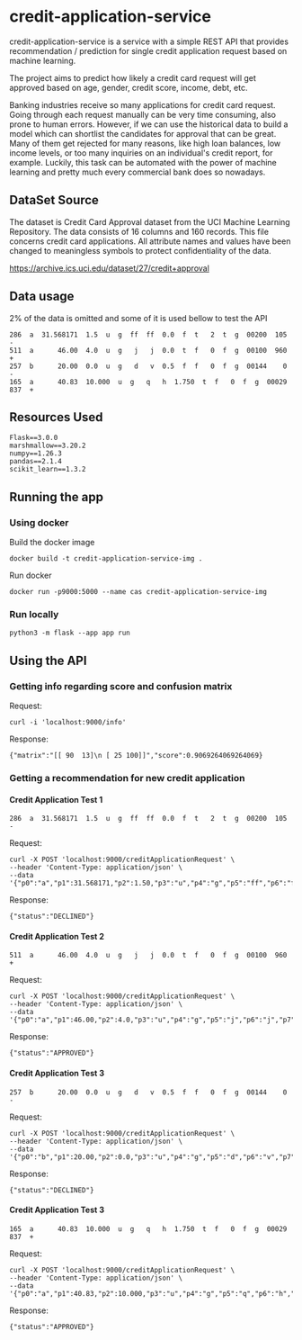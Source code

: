 # credit-application-service
credit-application-service is a service with a simple REST API that provides recommendation / prediction for single credit application request based on machine learning.

The project aims to predict how likely a credit card request will get approved based on age, gender, credit score, income, debt, etc.

Banking industries receive so many applications for credit card request. Going through each request manually can be very time consuming, also prone to human errors. However, if we can use the historical data to build a model which can shortlist the candidates for approval that can be great. Many of them get rejected for many reasons, like high loan balances, low income levels, or too many inquiries on an individual's credit report, for example. Luckily, this task can be automated with the power of machine learning and pretty much every commercial bank does so nowadays.

## DataSet Source
The dataset is Credit Card Approval dataset from the UCI Machine Learning Repository. The data consists of 16 columns and 160 records.
This file concerns credit card applications.  All attribute names and values have been changed to meaningless symbols to protect confidentiality of the data.

https://archive.ics.uci.edu/dataset/27/credit+approval

## Data usage
2% of the data is omitted and some of it is used bellow to test the API

``` 
286  a  31.568171  1.5  u  g  ff  ff  0.0  f  t   2  t  g  00200  105  -
511  a      46.00  4.0  u  g   j   j  0.0  t  f   0  f  g  00100  960  +
257  b      20.00  0.0  u  g   d   v  0.5  f  f   0  f  g  00144    0  -
165  a      40.83  10.000  u  g   q   h  1.750  t  f   0  f  g  00029  837  +
```

## Resources Used

``` 
Flask==3.0.0
marshmallow==3.20.2
numpy==1.26.3
pandas==2.1.4
scikit_learn==1.3.2
```

## Running the app

### Using docker
Build the docker image
```
docker build -t credit-application-service-img .
```
Run docker 
```
docker run -p9000:5000 --name cas credit-application-service-img
```

### Run locally
``` 
python3 -m flask --app app run
```

## Using the API

### Getting info regarding score and confusion matrix

Request:
``` 
curl -i 'localhost:9000/info'
```

Response:

``` 
{"matrix":"[[ 90  13]\n [ 25 100]]","score":0.9069264069264069}
```

### Getting a recommendation for new credit application

#### Credit Application Test 1
``` 
286  a  31.568171  1.5  u  g  ff  ff  0.0  f  t   2  t  g  00200  105  -
```
Request:
``` 
curl -X POST 'localhost:9000/creditApplicationRequest' \
--header 'Content-Type: application/json' \
--data '{"p0":"a","p1":31.568171,"p2":1.50,"p3":"u","p4":"g","p5":"ff","p6":"ff","p7":0.000,"p8":"f","p9":"t","p10":"2","p11":"t","p12":"g","p13":"00200","p14":105}'
```
Response:
``` 
{"status":"DECLINED"}
```

#### Credit Application Test 2
``` 
511  a      46.00  4.0  u  g   j   j  0.0  t  f   0  f  g  00100  960  +
```
Request:
``` 
curl -X POST 'localhost:9000/creditApplicationRequest' \
--header 'Content-Type: application/json' \
--data '{"p0":"a","p1":46.00,"p2":4.0,"p3":"u","p4":"g","p5":"j","p6":"j","p7":0.000,"p8":"t","p9":"f","p10":"0","p11":"f","p12":"g","p13":"00100","p14":960}'
```
Response:
``` 
{"status":"APPROVED"}
```

#### Credit Application Test 3
``` 
257  b      20.00  0.0  u  g   d   v  0.5  f  f   0  f  g  00144    0  -
```
Request:
``` 
curl -X POST 'localhost:9000/creditApplicationRequest' \
--header 'Content-Type: application/json' \
--data '{"p0":"b","p1":20.00,"p2":0.0,"p3":"u","p4":"g","p5":"d","p6":"v","p7":0.5,"p8":"f","p9":"f","p10":"0","p11":"f","p12":"g","p13":"00144","p14":0}'
```
Response:
``` 
{"status":"DECLINED"}
```

#### Credit Application Test 3
``` 
165  a      40.83  10.000  u  g   q   h  1.750  t  f   0  f  g  00029  837  +
```
Request:
``` 
curl -X POST 'localhost:9000/creditApplicationRequest' \
--header 'Content-Type: application/json' \
--data '{"p0":"a","p1":40.83,"p2":10.000,"p3":"u","p4":"g","p5":"q","p6":"h","p7":1.750,"p8":"t","p9":"f","p10":"0","p11":"f","p12":"g","p13":"00029","p14":837}'
```
Response:
``` 
{"status":"APPROVED"}
```